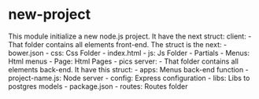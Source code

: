 # new-project
This module initialize a new node.js project. It have the next struct:
  client:
    - That folder contains all elements front-end. The struct is the next:
      - bower.json
      - css: Css Folder
      - index.html
      - js: Js Folder
      - Partials
        - Menus: Html menus
        - Page: Html Pages
      - pics
  server:
    - That folder contains all elements back-end. It have this struct:
      - apps: Menus back-end function
      - project-name.js: Node server
      - config: Express configuration
      - libs: Libs to postgres models
      - package.json
      - routes: Routes folder
